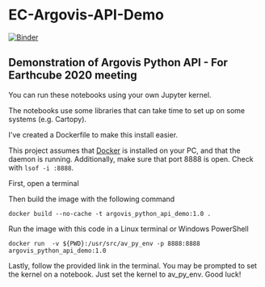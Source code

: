 # EC-Argovis-API-Demo
[![Binder](https://mybinder.org/badge_logo.svg)](https://mybinder.org/v2/gh/tylertucker202/EC-Argovis-API-Demo/master?urlpath=https%3A%2F%2Fgithub.com%2Ftylertucker202%2FEC-Argovis-API-Demo%2Fblob%2Fmaster%2FEC2020_argovis_python_api.ipynb)
## Demonstration of Argovis Python API - For Earthcube 2020 meeting

You can run these notebooks using your own Jupyter kernel. 

The notebooks use some libraries that can take time to set up on some systems (e.g. Cartopy).

I've created a Dockerfile to make this install easier. 

This project assumes that [Docker](https://www.docker.com/) is installed on your PC, and that the daemon is running. Additionally, make sure that port 8888 is open. Check with `lsof -i :8888`.

First, open a terminal

Then build the image with the following command

`docker build --no-cache -t argovis_python_api_demo:1.0 .`

Run the image with this code in a Linux terminal or Windows PowerShell

`docker run  -v ${PWD}:/usr/src/av_py_env -p 8888:8888 argovis_python_api_demo:1.0`

Lastly, follow the provided link in the terminal. You may be prompted to set the kernel on a notebook. Just set the kernel to av_py_env. Good luck!
